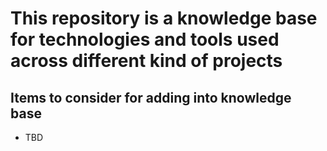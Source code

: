 # This repository is a knowledge base for technologies and tools used across different kind of projects

## Items to consider for adding into knowledge base
- TBD

